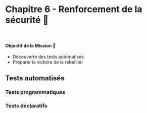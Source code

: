 # Chapitre 6 - Renforcement de la sécurité 🥋
&nbsp;

#### Objectif de la Mission 🎯
- Découverte des tests automatisés
- Préparer la victoire de la rébellion

## Tests automatisés

### Tests programmatiques

### Tests déclaratifs
